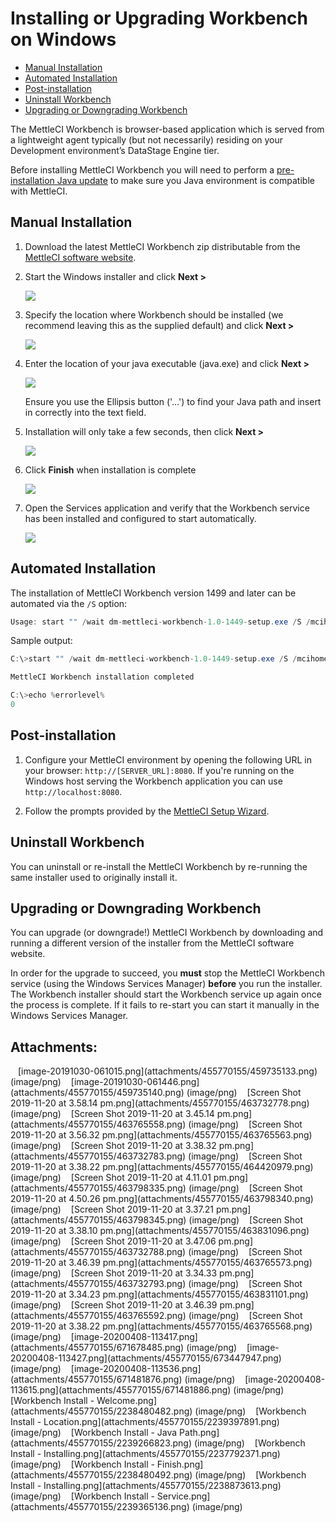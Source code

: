 # Installing or Upgrading Workbench on Windows

-   [Manual
    Installation](#InstallingorUpgradingWorkbenchonWindows-ManualInstallation)
-   [Automated
    Installation](#InstallingorUpgradingWorkbenchonWindows-AutomatedInstallation)
-   [Post-installation](#InstallingorUpgradingWorkbenchonWindows-Post-installation)
-   [Uninstall
    Workbench](#InstallingorUpgradingWorkbenchonWindows-UninstallWorkbench)
-   [Upgrading or Downgrading
    Workbench](#InstallingorUpgradingWorkbenchonWindows-UpgradingorDowngradingWorkbench)

The MettleCI Workbench is browser-based application which is served from
a lightweight agent typically (but not necessarily) residing on your
Development environment’s DataStage Engine tier.

Before installing MettleCI Workbench you will need to perform a
<a href="Prerequisite_Java_Installation"
data-linked-resource-id="488800406" data-linked-resource-version="24"
data-linked-resource-type="page">pre-installation Java update</a> to
make sure you Java environment is compatible with MettleCI.

## Manual Installation

1.  Download the latest MettleCI Workbench zip distributable from the
    <a href="http://software.mettleci.io/" rel="nofollow">MettleCI software
    website</a>.

2.  Start the Windows installer and click **Next \>**

    <img src="attachments/455770155/2238480482.png" class="image-center"
    loading="lazy" data-image-src="attachments/455770155/2238480482.png"
    data-height="384" data-width="495" data-unresolved-comment-count="0"
    data-linked-resource-id="2238480482" data-linked-resource-version="1"
    data-linked-resource-type="attachment"
    data-linked-resource-default-alias="Workbench Install - Welcome.png"
    data-base-url="https://datamigrators.atlassian.net/wiki"
    data-linked-resource-content-type="image/png"
    data-linked-resource-container-id="455770155"
    data-linked-resource-container-version="20"
    data-media-id="a1d0e18b-25b8-4e33-91df-21b2ba8acff2"
    data-media-type="file" />

3.  Specify the location where Workbench should be installed (we
    recommend leaving this as the supplied default) and click **Next
    \>**

    <img src="attachments/455770155/2239397891.png" class="image-center"
    loading="lazy" data-image-src="attachments/455770155/2239397891.png"
    data-height="385" data-width="497" data-unresolved-comment-count="0"
    data-linked-resource-id="2239397891" data-linked-resource-version="1"
    data-linked-resource-type="attachment"
    data-linked-resource-default-alias="Workbench Install - Location.png"
    data-base-url="https://datamigrators.atlassian.net/wiki"
    data-linked-resource-content-type="image/png"
    data-linked-resource-container-id="455770155"
    data-linked-resource-container-version="20"
    data-media-id="ddf4b2f2-bff8-4a6e-97b7-59e75ebcba2b"
    data-media-type="file" />

4.  Enter the location of your java executable (java.exe) and click
    **Next \>**

    <img src="attachments/455770155/2239266823.png" class="image-center"
    loading="lazy" data-image-src="attachments/455770155/2239266823.png"
    data-height="385" data-width="498" data-unresolved-comment-count="0"
    data-linked-resource-id="2239266823" data-linked-resource-version="1"
    data-linked-resource-type="attachment"
    data-linked-resource-default-alias="Workbench Install - Java Path.png"
    data-base-url="https://datamigrators.atlassian.net/wiki"
    data-linked-resource-content-type="image/png"
    data-linked-resource-container-id="455770155"
    data-linked-resource-container-version="20"
    data-media-id="365fb51d-bcd6-4dd1-9ff0-cec5eb2652d9"
    data-media-type="file" />

    Ensure you use the Ellipsis button ('…') to find your Java path and
    insert in correctly into the text field.

5.  Installation will only take a few seconds, then click **Next \>**

    <img src="attachments/455770155/2238873613.png" class="image-center"
    loading="lazy" data-image-src="attachments/455770155/2238873613.png"
    data-height="380" data-width="495" data-unresolved-comment-count="0"
    data-linked-resource-id="2238873613" data-linked-resource-version="2"
    data-linked-resource-type="attachment"
    data-linked-resource-default-alias="Workbench Install - Installing.png"
    data-base-url="https://datamigrators.atlassian.net/wiki"
    data-linked-resource-content-type="image/png"
    data-linked-resource-container-id="455770155"
    data-linked-resource-container-version="20"
    data-media-id="9f88633b-e867-4a34-a665-4190787ceb22"
    data-media-type="file" />

6.  Click **Finish** when installation is complete

    <img src="attachments/455770155/2238480492.png" class="image-center"
    loading="lazy" data-image-src="attachments/455770155/2238480492.png"
    data-height="386" data-width="496" data-unresolved-comment-count="0"
    data-linked-resource-id="2238480492" data-linked-resource-version="1"
    data-linked-resource-type="attachment"
    data-linked-resource-default-alias="Workbench Install - Finish.png"
    data-base-url="https://datamigrators.atlassian.net/wiki"
    data-linked-resource-content-type="image/png"
    data-linked-resource-container-id="455770155"
    data-linked-resource-container-version="20"
    data-media-id="d600967c-a268-43bb-9da9-d74fb774bac9"
    data-media-type="file" />

7.  Open the Services application and verify that the Workbench service
    has been installed and configured to start automatically.

    <img src="attachments/455770155/2239365136.png" class="image-center"
    loading="lazy" data-image-src="attachments/455770155/2239365136.png"
    data-height="50" data-width="993" data-unresolved-comment-count="0"
    data-linked-resource-id="2239365136" data-linked-resource-version="1"
    data-linked-resource-type="attachment"
    data-linked-resource-default-alias="Workbench Install - Service.png"
    data-base-url="https://datamigrators.atlassian.net/wiki"
    data-linked-resource-content-type="image/png"
    data-linked-resource-container-id="455770155"
    data-linked-resource-container-version="20"
    data-media-id="f84863a8-8a6d-4fbc-af9a-b7a393927b8f"
    data-media-type="file" />

## Automated Installation

The installation of MettleCI Workbench version 1499 and later can be
automated via the `/S` option:

``` java
Usage: start "" /wait dm-mettleci-workbench-1.0-1449-setup.exe /S /mcihome <MettleCI Home> /javaexec <path/to/java.exe>
```

Sample output:

``` java
C:\>start "" /wait dm-mettleci-workbench-1.0-1449-setup.exe /S /mcihome C:\dm\mci /javaexec "C:\Program Files\Java\jdk8u332-b09\bin\java.exe"

MettleCI Workbench installation completed

C:\>echo %errorlevel%
0
```

## Post-installation

1.  Configure your MettleCI environment by opening the following URL in
    your browser: `http://[SERVER_URL]:8080`. If you're running on the
    Windows host serving the Workbench application you can use
    `http://localhost:8080`.

2.  Follow the prompts provided by the <a
    href="https://datamigrators.atlassian.net/wiki/spaces/MCIDOC/pages/459997264/Configuring+MettleCI+Workbench"
    rel="nofollow">MettleCI Setup Wizard</a>.

## Uninstall Workbench

You can uninstall or re-install the MettleCI Workbench by re-running the
same installer used to originally install it.

## Upgrading or Downgrading Workbench

You can upgrade (or downgrade!) MettleCI Workbench by downloading and
running a different version of the installer from the MettleCI software
website.

In order for the upgrade to succeed, you **must** stop the MettleCI
Workbench service (using the Windows Services Manager) **before** you
run the installer. The Workbench installer should start the Workbench
service up again once the process is complete. If it fails to re-start
you can start it manually in the Windows Services Manager.

## Attachments:

<img src="images/icons/bullet_blue.gif" width="8" height="8" />
[image-20191030-061015.png](attachments/455770155/459735133.png)
(image/png)  
<img src="images/icons/bullet_blue.gif" width="8" height="8" />
[image-20191030-061446.png](attachments/455770155/459735140.png)
(image/png)  
<img src="images/icons/bullet_blue.gif" width="8" height="8" /> [Screen
Shot 2019-11-20 at 3.58.14 pm.png](attachments/455770155/463732778.png)
(image/png)  
<img src="images/icons/bullet_blue.gif" width="8" height="8" /> [Screen
Shot 2019-11-20 at 3.45.14 pm.png](attachments/455770155/463765558.png)
(image/png)  
<img src="images/icons/bullet_blue.gif" width="8" height="8" /> [Screen
Shot 2019-11-20 at 3.56.32 pm.png](attachments/455770155/463765563.png)
(image/png)  
<img src="images/icons/bullet_blue.gif" width="8" height="8" /> [Screen
Shot 2019-11-20 at 3.38.32 pm.png](attachments/455770155/463732783.png)
(image/png)  
<img src="images/icons/bullet_blue.gif" width="8" height="8" /> [Screen
Shot 2019-11-20 at 3.38.22 pm.png](attachments/455770155/464420979.png)
(image/png)  
<img src="images/icons/bullet_blue.gif" width="8" height="8" /> [Screen
Shot 2019-11-20 at 4.11.01 pm.png](attachments/455770155/463798335.png)
(image/png)  
<img src="images/icons/bullet_blue.gif" width="8" height="8" /> [Screen
Shot 2019-11-20 at 4.50.26 pm.png](attachments/455770155/463798340.png)
(image/png)  
<img src="images/icons/bullet_blue.gif" width="8" height="8" /> [Screen
Shot 2019-11-20 at 3.37.21 pm.png](attachments/455770155/463798345.png)
(image/png)  
<img src="images/icons/bullet_blue.gif" width="8" height="8" /> [Screen
Shot 2019-11-20 at 3.38.10 pm.png](attachments/455770155/463831096.png)
(image/png)  
<img src="images/icons/bullet_blue.gif" width="8" height="8" /> [Screen
Shot 2019-11-20 at 3.47.06 pm.png](attachments/455770155/463732788.png)
(image/png)  
<img src="images/icons/bullet_blue.gif" width="8" height="8" /> [Screen
Shot 2019-11-20 at 3.46.39 pm.png](attachments/455770155/463765573.png)
(image/png)  
<img src="images/icons/bullet_blue.gif" width="8" height="8" /> [Screen
Shot 2019-11-20 at 3.34.33 pm.png](attachments/455770155/463732793.png)
(image/png)  
<img src="images/icons/bullet_blue.gif" width="8" height="8" /> [Screen
Shot 2019-11-20 at 3.34.23 pm.png](attachments/455770155/463831101.png)
(image/png)  
<img src="images/icons/bullet_blue.gif" width="8" height="8" /> [Screen
Shot 2019-11-20 at 3.46.39 pm.png](attachments/455770155/463765592.png)
(image/png)  
<img src="images/icons/bullet_blue.gif" width="8" height="8" /> [Screen
Shot 2019-11-20 at 3.38.22 pm.png](attachments/455770155/463765568.png)
(image/png)  
<img src="images/icons/bullet_blue.gif" width="8" height="8" />
[image-20200408-113417.png](attachments/455770155/671678485.png)
(image/png)  
<img src="images/icons/bullet_blue.gif" width="8" height="8" />
[image-20200408-113427.png](attachments/455770155/673447947.png)
(image/png)  
<img src="images/icons/bullet_blue.gif" width="8" height="8" />
[image-20200408-113536.png](attachments/455770155/671481876.png)
(image/png)  
<img src="images/icons/bullet_blue.gif" width="8" height="8" />
[image-20200408-113615.png](attachments/455770155/671481886.png)
(image/png)  
<img src="images/icons/bullet_blue.gif" width="8" height="8" />
[Workbench Install - Welcome.png](attachments/455770155/2238480482.png)
(image/png)  
<img src="images/icons/bullet_blue.gif" width="8" height="8" />
[Workbench Install - Location.png](attachments/455770155/2239397891.png)
(image/png)  
<img src="images/icons/bullet_blue.gif" width="8" height="8" />
[Workbench Install - Java
Path.png](attachments/455770155/2239266823.png) (image/png)  
<img src="images/icons/bullet_blue.gif" width="8" height="8" />
[Workbench Install -
Installing.png](attachments/455770155/2237792371.png) (image/png)  
<img src="images/icons/bullet_blue.gif" width="8" height="8" />
[Workbench Install - Finish.png](attachments/455770155/2238480492.png)
(image/png)  
<img src="images/icons/bullet_blue.gif" width="8" height="8" />
[Workbench Install -
Installing.png](attachments/455770155/2238873613.png) (image/png)  
<img src="images/icons/bullet_blue.gif" width="8" height="8" />
[Workbench Install - Service.png](attachments/455770155/2239365136.png)
(image/png)  
